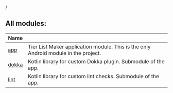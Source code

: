 /

## All modules:

| Name | |
|---|---|
| [app](app/index.md) | Tier List Maker application module. This is the only Android module in the project. |
| [dokka](app/dokka/index.md) | Kotlin library for custom Dokka plugin. Submodule of the app. |
| [lint](app/lint/index.md) | Kotlin library for custom lint checks. Submodule of the app. |

